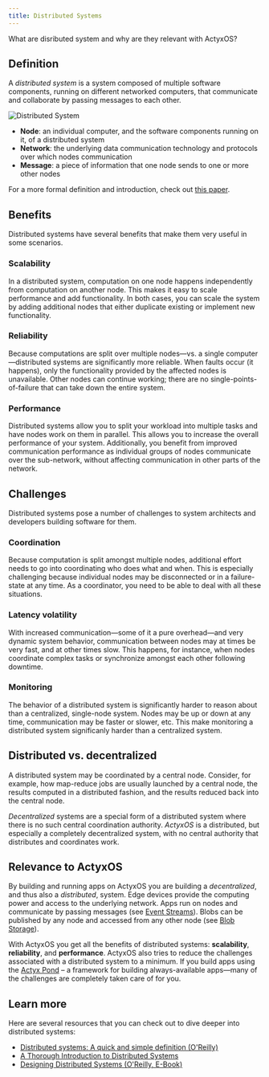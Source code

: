 ```yaml
---
title: Distributed Systems
---
```


What are disributed system and why are they relevant with ActyxOS?

## Definition

A _distributed system_ is a system composed of multiple software components, running on different networked computers, that communicate and collaborate by passing messages to each other.

![Distributed System](/images/os/distributed-systems.svg)

- **Node**: an individual computer, and the software components running on it, of a distributed system
- **Network**: the underlying data communication technology and protocols over which nodes communication
- **Message**: a piece of information that one node sends to one or more other nodes

For a more formal definition and introduction, check out [this paper](https://link.springer.com/article/10.1007/s00607-016-0508-7).

## Benefits

Distributed systems have several benefits that make them very useful in some scenarios.

### Scalability

In a distributed system, computation on one node happens independently from computation on another node. This makes it easy to scale performance and add functionality. In both cases, you can scale the system by adding additional nodes that either duplicate existing or implement new functionality.

### Reliability

Because computations are split over multiple nodes&mdash;vs. a single computer&mdash;distributed systems are significantly more reliable. When faults occur (it happens), only the functionality provided by the affected nodes is unavailable. Other nodes can continue working; there are no single-points-of-failure that can take down the entire system.

### Performance

Distributed systems allow you to split your workload into multiple tasks and have nodes work on them in parallel. This allows you to increase the overall performance of your system. Additionally, you benefit from improved communication performance as individual groups of nodes communicate over the sub-network, without affecting communication in other parts of the network.

## Challenges

Distributed systems pose a number of challenges to system architects and developers building software for them.

### Coordination

Because computation is split amongst multiple nodes, additional effort needs to go into coordinating who does what and when. This is especially challenging because individual nodes may be disconnected or in a failure-state at any time. As a coordinator, you need to be able to deal with all these situations.

### Latency volatility

With increased communication&mdash;some of it a pure overhead&mdash;and very dynamic system behavior, communication between nodes may at times be very fast, and at other times slow. This happens, for instance, when nodes coordinate complex tasks or synchronize amongst each other following downtime.

### Monitoring

The behavior of a distributed system is significantly harder to reason about than a centralized, single-node system. Nodes may be up or down at any time, communication may be faster or slower, etc. This make monitoring a distributed system significanly harder than a centralized system.

## Distributed vs. decentralized

A distributed system may be coordinated by a central node. Consider, for example, how map-reduce jobs are usually launched by a central node, the results computed in a distributed fashion, and the results reduced back into the central node.

_Decentralized_ systems are a special form of a distributed system where there is no such central coordination authority. _ActyxOS_ is a distributed, but especially a completely decentralized system, with no central authority that distributes and coordinates work.

## Relevance to ActyxOS

By building and running apps on ActyxOS you are building a _decentralized_, and thus also a _distributed_, system. Edge devices provide the computing power and access to the underlying network. Apps run on nodes and communicate by passing messages (see [Event Streams](../api/event-service.md)). Blobs can be published by any node and accessed from any other node (see [Blob Storage](../api/blob-service.md)).

With ActyxOS you get all the benefits of distributed systems: **scalability**, **reliability**, and **performance**. ActyxOS also tries to reduce the challenges associated with a distributed system to a minimum. If you build apps using the [Actyx Pond](../../pond/introduction.md) – a framework for building always-available apps&mdash;many of the challenges are completely taken care of for you.

## Learn more

Here are several resources that you can check out to dive deeper into distributed systems:

- [Distributed systems: A quick and simple definition (O'Reilly)](https://www.oreilly.com/ideas/distributed-systems-a-quick-and-simple-definition)
- [A Thorough Introduction to Distributed Systems](https://www.freecodecamp.org/news/a-thorough-introduction-to-distributed-systems-3b91562c9b3c/)
- [Designing Distributed Systems (O'Reilly, E-Book)](https://azure.microsoft.com/en-us/resources/designing-distributed-systems/)
